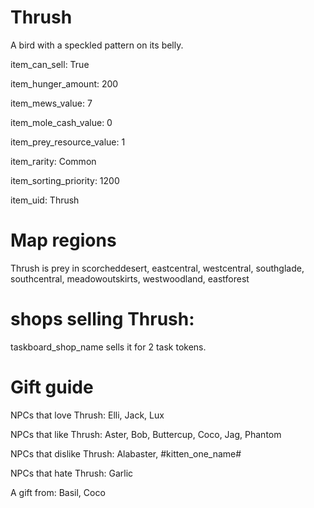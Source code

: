 # Thrush

A bird with a speckled pattern on its belly.

item_can_sell: True

item_hunger_amount: 200

item_mews_value: 7

item_mole_cash_value: 0

item_prey_resource_value: 1

item_rarity: Common

item_sorting_priority: 1200

item_uid: Thrush

# Map regions

Thrush is prey in scorcheddesert, eastcentral, westcentral, southglade, southcentral, meadowoutskirts, westwoodland, eastforest

# shops selling Thrush:

taskboard_shop_name sells it for 2 task tokens.

# Gift guide

NPCs that love Thrush: Elli, Jack, Lux

NPCs that like Thrush: Aster, Bob, Buttercup, Coco, Jag, Phantom

NPCs that dislike Thrush: Alabaster, #kitten_one_name#

NPCs that hate Thrush: Garlic

A gift from: Basil, Coco